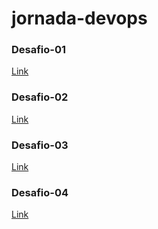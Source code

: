 # jornada-devops

### Desafio-01

[Link](./desafio-01)

### Desafio-02

[Link](./desafio-02)

### Desafio-03

[Link](./desafio-03)

### Desafio-04

[Link](./desafio-04)